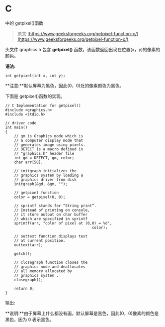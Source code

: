# C

中的 getpixel()函数

> 原文:[https://www.geeksforgeeks.org/getpixel-function-c/](https://www.geeksforgeeks.org/getpixel-function-c/)

头文件 graphics.h 包含 **getpixel()** 函数，该函数返回出现在位置(x，y)的像素的颜色。

**语法:**

```
int getpixel(int x, int y);

```

**注意:**默认屏幕为黑色，因此(0，0)处的像素颜色为黑色。

下面是 getpixel()函数的实现。

```
// C Implementation for getpixel()
#include <graphics.h>
#include <stdio.h>

// driver code
int main()
{
    // gm is Graphics mode which is
    // a computer display mode that
    // generates image using pixels.
    // DETECT is a macro defined in
    // "graphics.h" header file
    int gd = DETECT, gm, color;
    char arr[50];

    // initgraph initializes the
    // graphics system by loading a
    // graphics driver from disk
    initgraph(&gd, &gm, "");

    // getpixel function
    color = getpixel(0, 0);

    // sprintf stands for “String print”.
    // Instead of printing on console,
    // it store output on char buffer
    // which are specified in sprintf
    sprintf(arr, "color of pixel at (0,0) = %d",
                                       color);

    // outtext function displays text
    // at current position.
    outtext(arr);

    getch();

    // closegraph function closes the
    // graphics mode and deallocates
    // all memory allocated by
    // graphics system .
    closegraph();

    return 0;
}
```

输出:

**说明:**由于屏幕上什么都没有画，默认屏幕是黑色，因此(0，0)像素的颜色是黑色，因为 0 表示黑色。